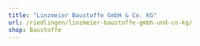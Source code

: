 ```yaml
---
title: "Linzmeier Baustoffe GmbH & Co. KG"
url: /riedlingen/linzmeier-baustoffe-gmbh-und-co-kg/
shop: Baustoffe
---
```

